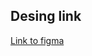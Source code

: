 ## Desing link 
[Link to figma](https://www.figma.com/file/0iB7eDLmf2VpvT482zorQt/LOGIFY---WEB-LOGIN-UI-KIT-%28Community%29?type=design&node-id=0-1&mode=design&t=0s1IkSAZDclS1jUz-0)